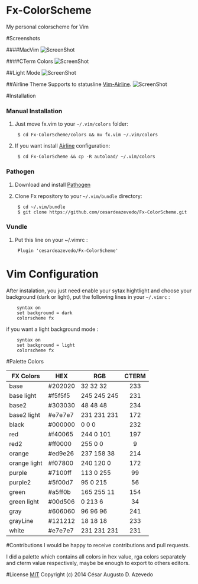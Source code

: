 Fx-ColorScheme
==============

My personal colorscheme for Vim

#Screenshots

####MacVim
![ScreenShot](http://i.cubeupload.com/gELCwc.png)

####CTerm Colors
![ScreenShot](http://i.cubeupload.com/PuEX0L.png)

##Light Mode
![ScreenShot](http://i.cubeupload.com/feSwmO.png)


##Airline Theme
Supports to statusline [Vim-Airline](https://github.com/bling/vim-airline).
![ScreenShot](http://i.cubeupload.com/XWVdCC.png)



#Installation

### Manual Installation

1. Just move fx.vim to your `~/.vim/colors` folder:

        $ cd Fx-ColorScheme/colors && mv fx.vim ~/.vim/colors 

2. If you want install [Airline](https://github.com/bling/vim-airline) configuration:

        $ cd Fx-ColorScheme && cp -R autoload/ ~/.vim/colors

### Pathogen
1. Download and install [Pathogen](https://github.com/tpope/vim-pathogen)
2. Clone Fx repository to your `~/.vim/bundle` directory:

        $ cd ~/.vim/bundle 
        $ git clone https://github.com/cesardeazevedo/Fx-ColorScheme.git

### Vundle
1. Put this line on your ~/.vimrc :

        Plugin 'cesardeazevedo/Fx-ColorScheme'


# Vim Configuration

After instalation, you just need enable your sytax hightlight and choose your background (dark or light), put the following lines in your `~/.vimrc` :
        
        syntax on
        set background = dark
        colorscheme fx

if you want a light background mode :

        syntax on
        set background = light
        colorscheme fx

#Palette Colors

| FX Colors    |   HEX   |     RGB     | CTERM |
| ------------ | ------- | ----------- |:-----:|
| base         | #202020 | 32  32  32  |  233  |
| base light   | #f5f5f5 | 245 245 245 |  231  |
| base2        | #303030 | 48  48  48  |  234  |
| base2 light  | #e7e7e7 | 231 231 231 |  172  |
| black        | #000000 | 0   0   0   |  232  |
| red          | #f40065 | 244 0   101 |  197  |
| red2         | #ff0000 | 255 0   0   |  9    |
| orange       | #ed9e26 | 237 158 38  |  214  |
| orange light | #f07800 | 240 120 0   |  172  |
| purple       | #7100ff | 113 0   255 |  99   |
| purple2      | #5f00d7 | 95  0   215 |  56   |
| green        | #a5ff0b | 165 255 11  |  154  |
| green light  | #00d506 | 0   213 6   |  34   |
| gray         | #606060 | 96  96  96  |  241  |
| grayLine     | #121212 | 18  18  18  |  233  |
| white        | #e7e7e7 | 231 231 231 |  231  |


#Contributions
I would be happy to receive contributions and pull requests. 

I did a palette which contains all colors in hex value, rga colors separately and cterm value respectively, maybe be enough to export to others editors.


#License 
[MIT](https://github.com/cesardeazevedo/Fx-ColorScheme/blob/master/LICENSE) Copyright (c) 2014 César Augusto D. Azevedo
